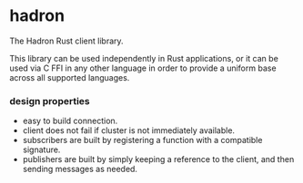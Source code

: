 hadron
======
The Hadron Rust client library.

This library can be used independently in Rust applications, or it can be used via C FFI in any other language in order to provide a uniform base across all supported languages.

### design properties
- easy to build connection.
- client does not fail if cluster is not immediately available.
- subscribers are built by registering a function with a compatible signature.
- publishers are built by simply keeping a reference to the client, and then sending messages as needed.
